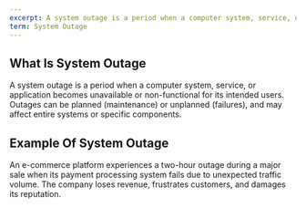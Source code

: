 ```yaml
---
excerpt: A system outage is a period when a computer system, service, or application becomes unavailable or non-functional for its intended users.
term: System Outage
---
```

## What Is System Outage

A system outage is a period when a computer system, service, or application becomes unavailable or non-functional for its intended users. Outages can be planned (maintenance) or unplanned (failures), and may affect entire systems or specific components.

## Example Of System Outage

An e-commerce platform experiences a two-hour outage during a major sale when its payment processing system fails due to unexpected traffic volume. The company loses revenue, frustrates customers, and damages its reputation.